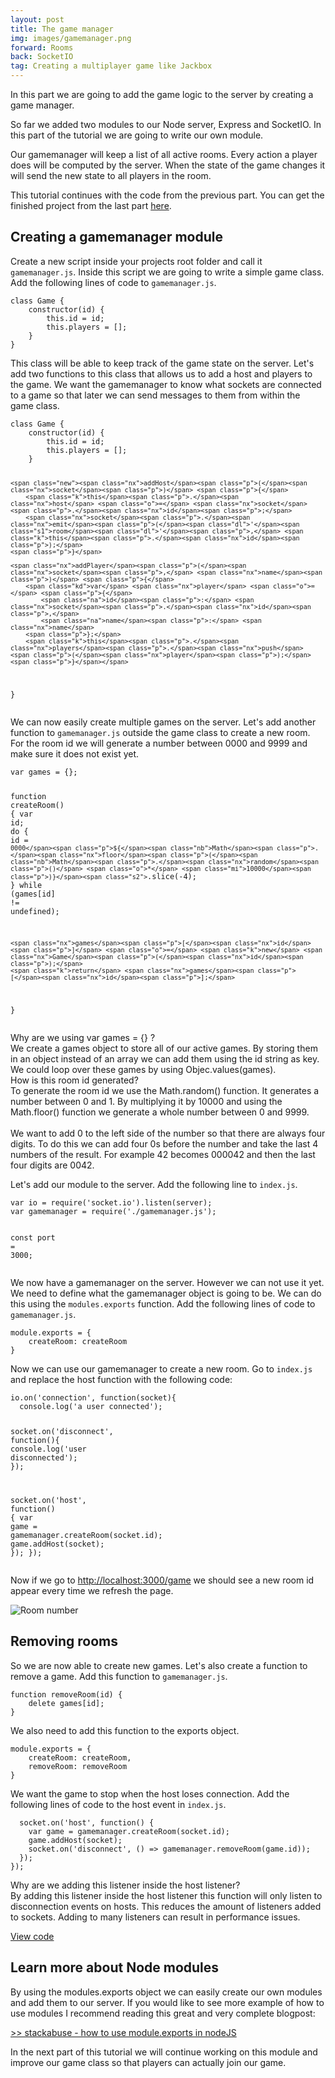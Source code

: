 ```yaml
---
layout: post
title: The game manager
img: images/gamemanager.png
forward: Rooms
back: SocketIO
tag: Creating a multiplayer game like Jackbox
---
```


In this part we are going to add the game logic to the server by creating a game manager.

So far we added two modules to our Node server, Express and SocketIO. In this part of the tutorial we are going to write our own module.

Our gamemanager will keep a list of all active rooms. Every action a player does will be computed by the server. When the state of the game changes it will send the new state to all players in the room.

<span class="note">This tutorial continues with the code from the previous part. You can get the finished project from the last part [here](https://github.com/RubenBimmel/MultiplayerGameTutorial/tree/master/03-SocketIO).</span>

## Creating a gamemanager module

Create a new script inside your projects root folder and call it `gamemanager.js`. Inside this script we are going to write a simple game class. Add the following lines of code to `gamemanager.js`.

<div class="language-js highlighter-rouge"><div class="highlight"><pre class="highlight"><code><span class="new"><span class="kd">class</span> <span class="nx">Game</span> <span class="p">{</span>
    <span class="kd">constructor</span><span class="p">(</span><span class="nx">id</span><span class="p">)</span> <span class="p">{</span>
        <span class="k">this</span><span class="p">.</span><span class="nx">id</span> <span class="o">=</span> <span class="nx">id</span><span class="p">;</span>
        <span class="k">this</span><span class="p">.</span><span class="nx">players</span> <span class="o">=</span> <span class="p">[];</span>
    <span class="p">}</span>
<span class="p">}</span></span>
</code></pre></div></div>

This class will be able to keep track of the game state on the server. Let's add two functions to this class that allows us to add a host and players to the game. We want the gamemanager to know what sockets are connected to a game so that later we can send messages to them from within the game class.

<div class="language-js highlighter-rouge"><div class="highlight"><pre class="highlight"><code><span class="kd">class</span> <span class="nx">Game</span> <span class="p">{</span>
    <span class="kd">constructor</span><span class="p">(</span><span class="nx">id</span><span class="p">)</span> <span class="p">{</span>
        <span class="k">this</span><span class="p">.</span><span class="nx">id</span> <span class="o">=</span> <span class="nx">id</span><span class="p">;</span>
        <span class="k">this</span><span class="p">.</span><span class="nx">players</span> <span class="o">=</span> <span class="p">[];</span>
    <span class="p">}</span>

    <span class="new"><span class="nx">addHost</span><span class="p">(</span><span class="nx">socket</span><span class="p">)</span> <span class="p">{</span>
        <span class="k">this</span><span class="p">.</span><span class="nx">host</span> <span class="o">=</span> <span class="nx">socket</span><span class="p">.</span><span class="nx">id</span><span class="p">;</span>
        <span class="nx">socket</span><span class="p">.</span><span class="nx">emit</span><span class="p">(</span><span class="dl">'</span><span class="s1">room</span><span class="dl">'</span><span class="p">,</span> <span class="k">this</span><span class="p">.</span><span class="nx">id</span><span class="p">);</span>
    <span class="p">}</span>

    <span class="nx">addPlayer</span><span class="p">(</span><span class="nx">socket</span><span class="p">,</span> <span class="nx">name</span><span class="p">)</span> <span class="p">{</span>
        <span class="kd">var</span> <span class="nx">player</span> <span class="o">=</span> <span class="p">{</span>
            <span class="na">id</span><span class="p">:</span> <span class="nx">socket</span><span class="p">.</span><span class="nx">id</span><span class="p">,</span>
            <span class="na">name</span><span class="p">:</span> <span class="nx">name</span>
        <span class="p">};</span>
        <span class="k">this</span><span class="p">.</span><span class="nx">players</span><span class="p">.</span><span class="nx">push</span> <span class="p">(</span><span class="nx">player</span><span class="p">);</span>
    <span class="p">}</span></span>
<span class="p">}</span>
</code></pre></div></div>

We can now easily create multiple games on the server. Let's add another function to `gamemanager.js` outside the game class to create a new room. For the room id we will generate a number between 0000 and 9999 and make sure it does not exist yet.

<div class="language-js highlighter-rouge"><div class="highlight"><pre class="highlight"><code><span class="new"><span class="kd">var</span> <span class="nx">games</span> <span class="o">=</span> <span class="p">{};</span>

<span class="kd">function</span> <span class="nx">createRoom</span><span class="p">()</span> <span class="p">{</span>
    <span class="kd">var</span> <span class="nx">id</span><span class="p">;</span>
    <span class="k">do</span> <span class="p">{</span> 
        <span class="nx">id</span> <span class="o">=</span> <span class="s2">`0000</span><span class="p">${</span><span class="nb">Math</span><span class="p">.</span><span class="nx">floor</span><span class="p">(</span><span class="nb">Math</span><span class="p">.</span><span class="nx">random</span><span class="p">()</span> <span class="o">*</span> <span class="mi">10000</span><span class="p">)}</span><span class="s2">`</span><span class="p">.</span><span class="nx">slice</span><span class="p">(</span><span class="o">-</span><span class="mi">4</span><span class="p">);</span>
    <span class="p">}</span> <span class="k">while</span> <span class="p">(</span><span class="nx">games</span><span class="p">[</span><span class="nx">id</span><span class="p">]</span> <span class="o">!=</span> <span class="kc">undefined</span><span class="p">);</span>
    
    <span class="nx">games</span><span class="p">[</span><span class="nx">id</span><span class="p">]</span> <span class="o">=</span> <span class="k">new</span> <span class="nx">Game</span><span class="p">(</span><span class="nx">id</span><span class="p">);</span>
    <span class="k">return</span> <span class="nx">games</span><span class="p">[</span><span class="nx">id</span><span class="p">];</span>
<span class="p">}</span></span>
</code></pre></div></div>

<div class="fold-out" onclick="this.classList.toggle('open')">
<div class="fold-out-title">Why are we using var games = {} ?</div>
<div class="fold-out-content">We create a games object to store all of our active games. By storing them in an object instead of an array we can add them using the id string as key. We could loop over these games by using Objec.values(games).</div>
</div>

<div class="fold-out" onclick="this.classList.toggle('open')">
<div class="fold-out-title">How is this room id generated?</div>
<div class="fold-out-content">To generate the room id we use the Math.random() function. It generates a number between 0 and 1. By multiplying it by 10000 and using the Math.floor() function we generate a whole number between 0 and 9999. <br/><br/>We want to add 0 to the left side of the number so that there are always four digits. To do this we can add four 0s before the number and take the last 4 numbers of the result. For example 42 becomes 000042 and then the last four digits are 0042.</div>
</div>

Let's add our module to the server. Add the following line to `index.js`.

<div class="language-js highlighter-rouge"><div class="highlight"><pre class="highlight"><code><span class="kd">var</span> <span class="nx">io</span> <span class="o">=</span> <span class="nx">require</span><span class="p">(</span><span class="dl">'</span><span class="s1">socket.io</span><span class="dl">'</span><span class="p">).</span><span class="nx">listen</span><span class="p">(</span><span class="nx">server</span><span class="p">);</span>
<span class="new"><span class="kd">var</span> <span class="nx">gamemanager</span> <span class="o">=</span> <span class="nx">require</span><span class="p">(</span><span class="dl">'</span><span class="s1">./gamemanager.js</span><span class="dl">'</span><span class="p">);</span></span>

<span class="kd">const</span> <span class="nx">port</span> <span class="o">=</span> <span class="mi">3000</span><span class="p">;</span>
</code></pre></div></div>

We now have a gamemanager on the server. However we can not use it yet. We need to define what the gamemanager object is going to be. We can do this using the `modules.exports` function. Add the following lines of code to `gamemanager.js`.

<div class="language-js highlighter-rouge"><div class="highlight"><pre class="highlight"><code><span class="new"><span class="nx">module</span><span class="p">.</span><span class="nx">exports</span> <span class="o">=</span> <span class="p">{</span>
    <span class="na">createRoom</span><span class="p">:</span> <span class="nx">createRoom</span>
<span class="p">}</span></span>
</code></pre></div></div>

Now we can use our gamemanager to create a new room. Go to `index.js` and replace the host function with the following code:

<div class="language-js highlighter-rouge"><div class="highlight"><pre class="highlight"><code><span class="nx">io</span><span class="p">.</span><span class="nx">on</span><span class="p">(</span><span class="dl">'</span><span class="s1">connection</span><span class="dl">'</span><span class="p">,</span> <span class="kd">function</span><span class="p">(</span><span class="nx">socket</span><span class="p">){</span>
  <span class="nx">console</span><span class="p">.</span><span class="nx">log</span><span class="p">(</span><span class="dl">'</span><span class="s1">a user connected</span><span class="dl">'</span><span class="p">);</span>

  <span class="nx">socket</span><span class="p">.</span><span class="nx">on</span><span class="p">(</span><span class="dl">'</span><span class="s1">disconnect</span><span class="dl">'</span><span class="p">,</span> <span class="kd">function</span><span class="p">(){</span>
    <span class="nx">console</span><span class="p">.</span><span class="nx">log</span><span class="p">(</span><span class="dl">'</span><span class="s1">user disconnected</span><span class="dl">'</span><span class="p">);</span>
  <span class="p">});</span>

  <span class="nx">socket</span><span class="p">.</span><span class="nx">on</span><span class="p">(</span><span class="dl">'</span><span class="s1">host</span><span class="dl">'</span><span class="p">,</span> <span class="kd">function</span><span class="p">()</span> <span class="p">{</span>
    <span class="new"><span class="kd">var</span> <span class="nx">game</span> <span class="o">=</span> <span class="nx">gamemanager</span><span class="p">.</span><span class="nx">createRoom</span><span class="p">(</span><span class="nx">socket</span><span class="p">.</span><span class="nx">id</span><span class="p">);</span>
    <span class="nx">game</span><span class="p">.</span><span class="nx">addHost</span><span class="p">(</span><span class="nx">socket</span><span class="p">);</span></span>
  <span class="p">});</span>
<span class="p">});</span>
</code></pre></div></div>

Now if we go to <a href="http://localhost:3000/game" target="_blank">http://localhost:3000/game</a> we should see a new room id appear every time we refresh the page.

![Room number]({{site.baseurl}}/images/room9548.png)

## Removing rooms

So we are now able to create new games. Let's also create a function to remove a game. Add this function to `gamemanager.js`.

<div class="language-js highlighter-rouge"><div class="highlight"><pre class="highlight"><code><span class="new"><span class="kd">function</span> <span class="nx">removeRoom</span><span class="p">(</span><span class="nx">id</span><span class="p">)</span> <span class="p">{</span>
    <span class="k">delete</span> <span class="nx">games</span><span class="p">[</span><span class="nx">id</span><span class="p">];</span>
<span class="p">}</span></span>
</code></pre></div></div>

We also need to add this function to the exports object.

<div class="language-js highlighter-rouge"><div class="highlight"><pre class="highlight"><code><span class="nx">module</span><span class="p">.</span><span class="nx">exports</span> <span class="o">=</span> <span class="p">{</span>
    <span class="na">createRoom</span><span class="p">:</span> <span class="nx">createRoom</span><span class="new"><span class="p">,</span>
    <span class="na">removeRoom</span><span class="p">:</span> <span class="nx">removeRoom</span></span>
<span class="p">}</span>
</code></pre></div></div>

We want the game to stop when the host loses connection. Add the following lines of code to the host event in `index.js`.

<div class="language-js highlighter-rouge"><div class="highlight"><pre class="highlight"><code>  <span class="nx">socket</span><span class="p">.</span><span class="nx">on</span><span class="p">(</span><span class="dl">'</span><span class="s1">host</span><span class="dl">'</span><span class="p">,</span> <span class="kd">function</span><span class="p">()</span> <span class="p">{</span>
    <span class="kd">var</span> <span class="nx">game</span> <span class="o">=</span> <span class="nx">gamemanager</span><span class="p">.</span><span class="nx">createRoom</span><span class="p">(</span><span class="nx">socket</span><span class="p">.</span><span class="nx">id</span><span class="p">);</span>
    <span class="nx">game</span><span class="p">.</span><span class="nx">addHost</span><span class="p">(</span><span class="nx">socket</span><span class="p">);</span>
    <span class="new"><span class="nx">socket</span><span class="p">.</span><span class="nx">on</span><span class="p">(</span><span class="dl">'</span><span class="s1">disconnect</span><span class="dl">'</span><span class="p">,</span> <span class="p">()</span> <span class="o">=&gt;</span> <span class="nx">gamemanager</span><span class="p">.</span><span class="nx">removeRoom</span><span class="p">(</span><span class="nx">game</span><span class="p">.</span><span class="nx">id</span><span class="p">));</span></span>
  <span class="p">});</span>
<span class="p">});</span>
</code></pre></div></div>

<div class="fold-out" onclick="this.classList.toggle('open')">
<div class="fold-out-title">Why are we adding this listener inside the host listener?</div>
<div class="fold-out-content">By adding this listener inside the host listener this function will only listen to disconnection events on hosts. This reduces the amount of listeners added to sockets. Adding to many listeners can result in performance issues.</div>
</div>

[View code](https://github.com/RubenBimmel/MultiplayerGameTutorial/tree/master/04-Gamemanager)

## Learn more about Node modules

By using the modules.exports object we can easily create our own modules and add them to our server. If you would like to see more example of how to use modules I recommend reading this great and very complete blogpost:

[>> stackabuse - how to use module.exports in nodeJS](https://stackabuse.com/how-to-use-module-exports-in-node-js/)

In the next part of this tutorial we will continue working on this module and improve our game class so that players can actually join our game.